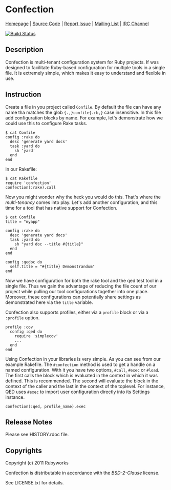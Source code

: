 # Confection

[Homepage](http://rubyworks.github.com/confection) |
[Source Code](http://github.com/rubyworks/confection) |
[Report Issue](http://github.com/rubyworks/confection/issues) |
[Mailing List](http://googlegroups.com/group/rubyworks-mailinglist) |
[IRC Channel](http://chat.us.freenode.net/rubyworks)

[![Build Status](https://secure.travis-ci.org/rubyworks/confection.png)](http://travis-ci.org/rubyworks/confection)


## Description

Confection is multi-tenant configuration system for Ruby projects. If was 
designed to facilitate Ruby-based configuration for multiple tools in a
single file. It is extremely simple, which makes it easy to understand
and flexible in use.


## Instruction

Create a file in you project called `Confile`. By default the file can have any
name tha matches the glob `{.,}confile{.rb,}` case insensitive. In this file
add configuration blocks by name. For example, let's demonstrate how we could
use this to configure Rake tasks.

    $ cat Confile
    config :rake do
      desc 'generate yard docs'
      task :yard do
        sh 'yard'
      end
    end

In our Rakefile:

    $ cat Rakefile
    require 'confection'
    confection(:rake).call

Now you might wonder why the heck you would do this. That's where the *multi-tenancy*
comes into play. Let's add another configuration, and this time for a tool that has
native support for Confection.

    $ cat Confile
    title = "myapp"

    config :rake do
      desc 'generate yard docs'
      task :yard do
        sh "yard doc --title #{title}"
      end
    end

    config :qedoc do
      self.title = "#{title} Demonstrandum"
    end

Now we have configuration for both the rake tool and the qed test tool in
a single file. Thus we gain the advantage of reducing the file count of our 
project while pulling our tool configurations together into one place.
Moreover, these configurations can potentially share settings as demonstrated
here via the `title` variable.

Confection also supports profiles, either via a `profile` block or via a
`:profile` option.

    profile :cov
      config :qed do
        require 'simplecov'
        ...
      end
    end

Using Confection in your libraries is very simple. As you can see from our
example Rakefile. The `#confection` method is used to get a handle on a named
configuration. With it you have two options, `#call`, `#exec` or `#load`.
The first calls the block which is evaluated in the context in which it was
defined. This is recommended. The second will evaluate the block in the 
context of the caller and the last in the context of the toplevel.
For instance, QED uses `#exec` to import user configuration directly into
its Settings instance.

    confection(:qed, profile_name).exec


## Release Notes

Please see HISTORY.rdoc file.


## Copyrights

Copyright (c) 2011 Rubyworks

Confection is distributable in accordance with the *BSD-2-Clause* license.

See LICENSE.txt for details.

